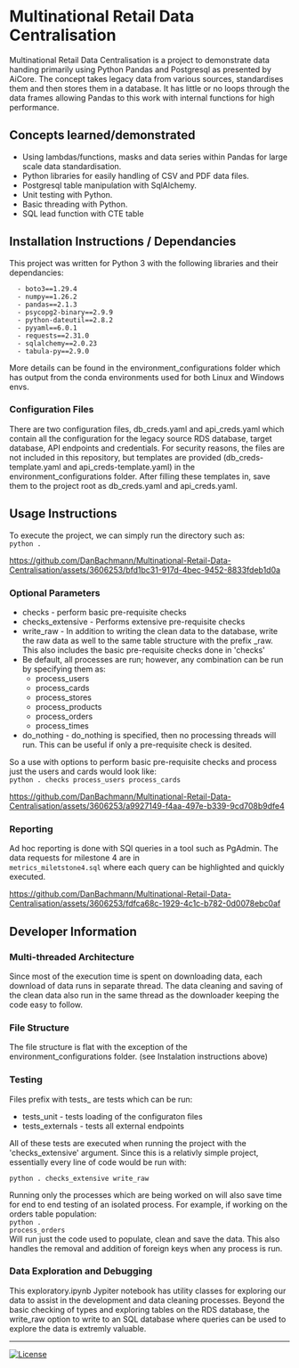 # Multinational Retail Data Centralisation
Multinational Retail Data Centralisation is a project to demonstrate data handing primarily using Python Pandas and Postgresql as presented by AiCore. The concept takes legacy data from various sources, standardises them and then stores them in a database. It has little or no loops through the data frames allowing Pandas to this work with internal functions for high performance.

## Concepts learned/demonstrated
<ul>
<li>Using lambdas/functions, masks and data series within Pandas for large scale data standardisation.
<li>Python libraries for easily handling of CSV and PDF data files.
<li>Postgresql table manipulation with SqlAlchemy.
<li>Unit testing with Python.
<li>Basic threading with Python.
<li>SQL lead function with CTE table
</ul>

## Installation Instructions / Dependancies
This project was written for Python 3 with the following libraries and their dependancies:

      - boto3==1.29.4
      - numpy==1.26.2
      - pandas==2.1.3
      - psycopg2-binary==2.9.9
      - python-dateutil==2.8.2
      - pyyaml==6.0.1
      - requests==2.31.0
      - sqlalchemy==2.0.23
      - tabula-py==2.9.0
More details can be found in the environment_configurations folder which has output from the conda environments used for both Linux and Windows envs.

### Configuration Files
There are two configuration files, db_creds.yaml and api_creds.yaml which contain all the configuration for the legacy source RDS database, target database, API endpoints and credentials. For security reasons, the files are not included in this repository, but templates are provided (db_creds-template.yaml and api_creds-template.yaml) in the environment_configurations folder. After filling these templates in, save them to the project root as db_creds.yaml and api_creds.yaml.

## Usage Instructions
To execute the project, we can simply run the directory such as:<br/>
<code>python .</code>
<br>

https://github.com/DanBachmann/Multinational-Retail-Data-Centralisation/assets/3606253/bfd1bc31-917d-4bec-9452-8833fdeb1d0a


### Optional Parameters
<ul>
<li>checks - perform basic pre-requisite checks
<li>checks_extensive - Performs extensive pre-requisite checks
<li>write_raw - In addition to writing the clean data to the database, write the raw data as well to the same table structure with the prefix _raw. This also includes the basic pre-requisite checks done in 'checks'
<li>Be default, all processes are run; however, any combination can be run by specifying them as:
<ul>
<li>process_users
<li>process_cards
<li>process_stores
<li>process_products
<li>process_orders
<li>process_times
</ul>
<li>do_nothing - do_nothing is specified, then no processing threads will run. This can be useful if only a pre-requisite check is desited.
</ul>
So a use with options to perform basic pre-requisite checks and process just the users and cards would look like:<br/>
<code>python . checks process_users process_cards</code>

https://github.com/DanBachmann/Multinational-Retail-Data-Centralisation/assets/3606253/a9927149-f4aa-497e-b339-9cd708b9dfe4


### Reporting
Ad hoc reporting is done with SQl queries in a tool such as PgAdmin. The data requests for milestone 4 are in <code>
metrics_miletstone4.sql</code>
where each query can be highlighted and quickly executed.

https://github.com/DanBachmann/Multinational-Retail-Data-Centralisation/assets/3606253/fdfca68c-1929-4c1c-b782-0d0078ebc0af


## Developer Information
### Multi-threaded Architecture
Since most of the execution time is spent on downloading data, each download of data runs in separate thread. The data cleaning and saving of the clean data also run in the same thread as the downloader keeping the code easy to follow.

### File Structure
The file structure is flat with the exception of the environment_configurations folder. (see Instalation instructions above)

### Testing
Files prefix with tests_ are tests which can be run:
<ul>
<li>tests_unit - tests loading of the configuraton files
<li>tests_externals - tests all external endpoints
</ul>
All of these tests are executed when running the project with the 'checks_extensive' argument. Since this is a relativly simple project, essentially every line of code would be run with:<br/>
<code>
python . checks_extensive write_raw</code>
<p>

Running only the processes which are being worked on will also save time for end to end testing of an isolated process. For example, if working on the orders table population:<br>
<code>python . process_orders</code><br>
Will run just the code used to populate, clean and save the data. This also handles the removal and addition of foreign keys when any process is run.

### Data Exploration and Debugging
This exploratory.ipynb Jypiter notebook has utility classes for exploring our data to assist in the development and data cleaning processes. Beyond the basic checking of types and exploring tables on the RDS database, the write_raw option to write to an SQL database where queries can be used to explore the data is extremly valuable.

<hr>

[![License](https://img.shields.io/badge/License-Boost_1.0-lightblue.svg)](https://www.boost.org/LICENSE_1_0.txt)
